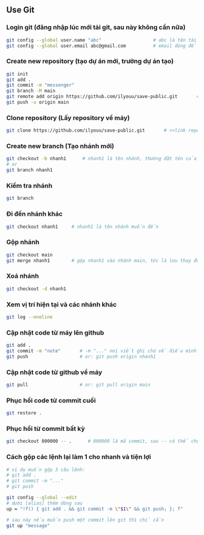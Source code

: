 ## Use Git

### Login git (đăng nhập lúc mới tải git, sau này không cần nữa)
```bash
git config --global user.name "abc"                   # abc là tên tài khoản git, cần vào github để tạo tài khoản trước
git config --global user.email abc@gmail.com          # email dùng để đăng ký tài khoản trên
```

### Create new repository (tạo dự án mới, trưởng dự án tạo)
```bash
git init
git add .
git commit -m "messenger"
git branch -M main
git remote add origin https://github.com/ilyouu/save-public.git       # <<link repository>>.git
git push -u origin main
```

### Clone repository (Lấy repository về máy)
```bash
git clone https://github.com/ilyouu/save-public.git       # <<link repository>>.git
```

### Create new branch (Tạo nhánh mới)
```bash
git checkout -b nhanh1      # nhanh1 là tên nhánh, thường đặt tên của bản thân hoặc tính năng mới, ví dụ feature/cat-class
# or
git branch nhanh1
```

### Kiểm tra nhánh
```bash
git branch
```

### Đi đến nhánh khác
```bash
git checkout nhanh1     # nhanh1 là tên nhánh muốn đến
```

### Gộp nhánh
```bash
git checkout main
git merge nhanh1        # gộp nhanh1 vào nhánh main, tức là lưu thay đổi từ nhanh1 vào main
```

### Xoá nhánh
```bash
git checkout -d nhanh1
```

### Xem vị trí hiện tại và các nhánh khác
```bash
git log --oneline
```

### Cập nhật code từ máy lên github
```bash
git add .
git commit -m "note"       # -m "..." nơi viết ghi chú về điều mình vừa thực hiện, ví dụ: git commit -m "Fix: missing eat function" 
git push                   # or: git push origin nhanh1
```
### Cập nhật code từ github về máy
```bash
git pull                   # or: git pull origin main
```

### Phục hồi code từ commit cuối
```bash
git restore .
```

### Phục hồi từ commit bất kỳ
```bash
git checkout 000000 -- .      # 000000 là mã commit, sau -- có thể chọn file muốn phục hồi
```


### Cách gộp các lệnh lại làm 1 cho nhanh và tiện lợi
```bash
# ví dụ muốn gộp 3 câu lệnh: 
# git add . 
# git commit -m "..."
# git push

git config --global --edit
# dưới [alias] thêm dòng sau 
up = "!f() { git add . && git commit -m \"$1\" && git push; }; f"

# sau này nếu muốn push một commit lên git thì chỉ cần
git up "message"
```
